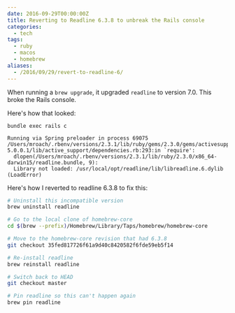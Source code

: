 ```yaml
---
date: 2016-09-29T00:00:00Z
title: Reverting to Readline 6.3.8 to unbreak the Rails console
categories:
  - tech
tags:
  - ruby
  - macos
  - homebrew
aliases:
  - /2016/09/29/revert-to-readline-6/
---
```


When running a `brew upgrade`, it upgraded `readline` to version 7.0. This
broke the Rails console.

<!--more-->

Here's how that looked:

```shell
bundle exec rails c

Running via Spring preloader in process 69075
/Users/mroach/.rbenv/versions/2.3.1/lib/ruby/gems/2.3.0/gems/activesupport-5.0.0.1/lib/active_support/dependencies.rb:293:in `require':
  dlopen(/Users/mroach/.rbenv/versions/2.3.1/lib/ruby/2.3.0/x86_64-darwin15/readline.bundle, 9):
  Library not loaded: /usr/local/opt/readline/lib/libreadline.6.dylib (LoadError)
```

Here's how I reverted to readline 6.3.8 to fix this:

```bash
# Uninstall this incompatible version
brew uninstall readline

# Go to the local clone of homebrew-core
cd $(brew --prefix)/Homebrew/Library/Taps/homebrew/homebrew-core

# Move to the homebrew-core revision that had 6.3.8
git checkout 35fed817726f61a9d40c8420582f6fde59eb5f14

# Re-install readline
brew reinstall readline

# Switch back to HEAD
git checkout master

# Pin readline so this can't happen again
brew pin readline
```
